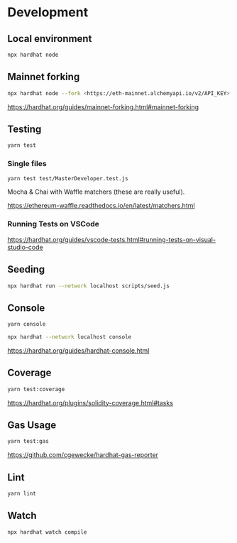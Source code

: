 # Development

## Local environment

```sh
npx hardhat node
```

## Mainnet forking

```sh
npx hardhat node --fork <https://eth-mainnet.alchemyapi.io/v2/API_KEY>
```

<https://hardhat.org/guides/mainnet-forking.html#mainnet-forking>

## Testing

```sh
yarn test
```

### Single files

```sh
yarn test test/MasterDeveloper.test.js
```

Mocha & Chai with Waffle matchers (these are really useful).

<https://ethereum-waffle.readthedocs.io/en/latest/matchers.html>

### Running Tests on VSCode

<https://hardhat.org/guides/vscode-tests.html#running-tests-on-visual-studio-code>

## Seeding

```sh
npx hardhat run --network localhost scripts/seed.js
```

## Console

```sh
yarn console

npx hardhat --network localhost console
```

<https://hardhat.org/guides/hardhat-console.html>

## Coverage

```sh
yarn test:coverage
```

<https://hardhat.org/plugins/solidity-coverage.html#tasks>

## Gas Usage

```sh
yarn test:gas
```

<https://github.com/cgewecke/hardhat-gas-reporter>

## Lint

```sh
yarn lint
```

## Watch

```sh
npx hardhat watch compile
```
